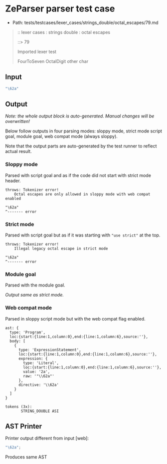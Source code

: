 # ZeParser parser test case

- Path: tests/testcases/lexer_cases/strings_double/octal_escapes/79.md

> :: lexer cases : strings double : octal escapes
>
> ::> 79
>
> Imported lexer test
>
> FourToSeven OctalDigit other char

## Input

`````js
"\62a"
`````

## Output

_Note: the whole output block is auto-generated. Manual changes will be overwritten!_

Below follow outputs in four parsing modes: sloppy mode, strict mode script goal, module goal, web compat mode (always sloppy).

Note that the output parts are auto-generated by the test runner to reflect actual result.

### Sloppy mode

Parsed with script goal and as if the code did not start with strict mode header.

`````
throws: Tokenizer error!
    Octal escapes are only allowed in sloppy mode with web compat enabled

"\62a"
^------- error
`````

### Strict mode

Parsed with script goal but as if it was starting with `"use strict"` at the top.

`````
throws: Tokenizer error!
    Illegal legacy octal escape in strict mode

"\62a"
^------- error
`````


### Module goal

Parsed with the module goal.

_Output same as strict mode._

### Web compat mode

Parsed in sloppy script mode but with the web compat flag enabled.

`````
ast: {
  type: 'Program',
  loc:{start:{line:1,column:0},end:{line:1,column:6},source:''},
  body: [
    {
      type: 'ExpressionStatement',
      loc:{start:{line:1,column:0},end:{line:1,column:6},source:''},
      expression: {
        type: 'Literal',
        loc:{start:{line:1,column:0},end:{line:1,column:6},source:''},
        value: '2a',
        raw: '"\\62a"'
      },
      directive: '\\62a'
    }
  ]
}

tokens (3x):
       STRING_DOUBLE ASI
`````


## AST Printer

Printer output different from input [web]:

````js
"\62a";
````

Produces same AST
